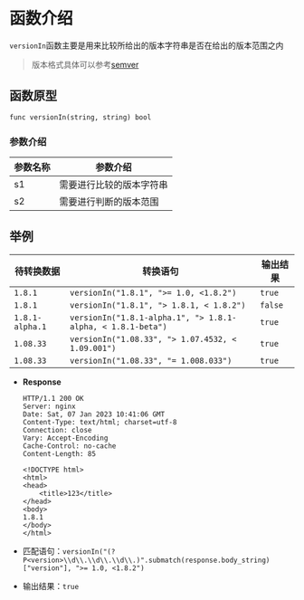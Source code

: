 # 函数介绍

`versionIn`函数主要是用来比较所给出的版本字符串是否在给出的版本范围之内

> 版本格式具体可以参考[semver](https://semver.org/)

## 函数原型

`func versionIn(string, string) bool`

### 参数介绍

| 参数名称 | 参数介绍         |
|------|--------------|
| s1   | 需要进行比较的版本字符串 |
| s2   | 需要进行判断的版本范围  |

## 举例

| 待转换数据           | 转换语句                                                        | 输出结果    |
|-----------------|-------------------------------------------------------------|---------|
| `1.8.1`         | `versionIn("1.8.1", ">= 1.0, <1.8.2")`                      | `true`  |
| `1.8.1`         | `versionIn("1.8.1", "> 1.8.1, < 1.8.2")`                    | `false` |
| `1.8.1-alpha.1` | `versionIn("1.8.1-alpha.1", "> 1.8.1-alpha, < 1.8.1-beta")` | `true`  |
| `1.08.33`       | `versionIn("1.08.33", "> 1.07.4532, < 1.09.001")`           | `true`  |
| `1.08.33`       | `versionIn("1.08.33", "= 1.008.033")`                       | `true`  |

- **Response**

  ```HTTP
  HTTP/1.1 200 OK
  Server: nginx
  Date: Sat, 07 Jan 2023 10:41:06 GMT
  Content-Type: text/html; charset=utf-8
  Connection: close
  Vary: Accept-Encoding
  Cache-Control: no-cache
  Content-Length: 85

  <!DOCTYPE html>
  <html>
  <head>
      <title>123</title>
  </head>
  <body>
  1.8.1
  </body>
  </html>
  ```

- 匹配语句：`versionIn("(?P<version>\\d\\.\\d\\.\\d\\.)".submatch(response.body_string)["version"], ">= 1.0, <1.8.2")`
- 输出结果：`true`
